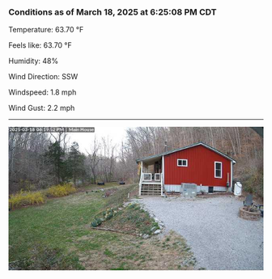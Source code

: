 ### Conditions as of March 18, 2025 at 6:25:08 PM CDT 

Temperature: 63.70 &deg;F

Feels like: 63.70 &deg;F

Humidity: 48%

Wind Direction: SSW

Windspeed: 1.8 mph

Wind Gust: 2.2 mph

---

<img src="./images/latest.jpeg"/>

